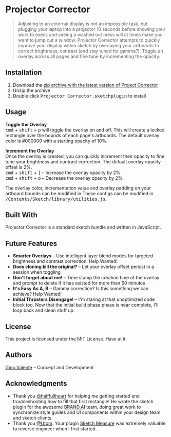 # Projector Corrector

> Adjusting to an external display is not an impossible task, but plugging your laptop into a projector 10 seconds before showing your work to execs and seeing a washed out mess will at times make you want to jump out a window. Projector Corrector attempts to quickly improve your display within sketch by overlaying your artboards to correct brightness, contrast (and stay tuned for gamma?). Toggle an overlay across all pages and fine tune by incrementing the opacity.

## Installation
1. Download the [zip archive with the latest version of Project Corrector](https://github.com/gvalente/ProjectorCorrector/archive/master.zip)
2. Unzip the archive
3. Double click <kbd>Projector Corrector.sketchplugin</kbd> to install



## Usage
**Toggle the Overlay**  
<kbd>cmd</kbd> + <kbd>shift</kbd> + <kbd>p</kbd> will toggle the overlay on and off. This will create a locked rectangle over the bounds of each page's artboards.
The default overlay color is #000000 with a starting opacity of 10%.

**Increment the Overlay**  
Once the overlay is created, you can quickly increment their opacity to fine tune your brightness and contrast correction.
The default overlay opacity offset is 2%.  
<kbd>cmd</kbd> + <kbd>shift</kbd> + <kbd>[</kbd> – Increase the overlay opacity by 2%.  
<kbd>cmd</kbd> + <kbd>shift</kbd> + <kbd>o</kbd> – Decrease the overlay opacity by 2%.  

The overlay color, incrementation value and overlay padding on your artboard bounds can be modified in These configs can be modified in <kbd>/Contents/Sketch/library/utilities.js</kbd>.

## Built With
Projector Corrector is a standard sketch bundle and written in JavaScript.

## Future Features
* **Smarter Overlays** – Use intelligent layer blend modes for targeted brightness and contrast correction. Help Wanted!
* **Does cloning kill the original?** – Let your overlay offset persist in a session when toggling
* **Don't forget about me!** – Time stamp the creation time of the overlay and prompt to delete if it has existed for more than 60 minutes
* **It's Easy As A, B** – Gamma correction? Is this something we can achieve? Help Wanted!
* **Initial Thrusters Disengage!** – I'm staring at that unoptimized code block too. Now that the initial build phase phase is near complete, I'll loop back and clean stuff up.

## License

This project is licensed under the MIT License. Have at it.

## Authors
[Gino Valente](https://www.linkedin.com/in/ginovalente "Gino Valente's Linkedin") – Concept and Development

## Acknowledgments
* Thank you [@halffullheart](https://github.com/halffullheart "Daniel Worthington") for helping me getting started and troubleshooting how to fill that first rectangle! He wrote the sketch plugin for the awesome [BRAND.AI](www.brand.ai) team, doing great work to synchronize style guides and UI components within your design team and sketch clients.
* Thank you [@Utom](https://github.com/utom). Your plugin [Sketch Measure](https://github.com/utom/sketch-measure) was extremely valuable to reverse engineer when I first started.